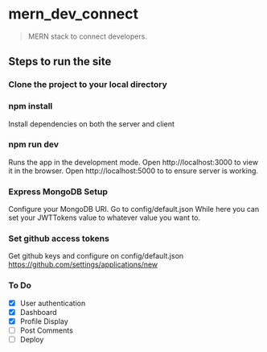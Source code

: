 # mern_dev_connect

> MERN stack to connect developers.

## Steps to run the site

### Clone the project to your local directory

### npm install

Install dependencies on both the server and client

### npm run dev

Runs the app in the development mode.
Open http://localhost:3000 to view it in the browser.
Open http://localhost:5000 to to ensure server is working.

### Express MongoDB Setup

Configure your MongoDB URI. Go to config/default.json
While here you can set your JWTTokens value to whatever value you want to.

### Set github access tokens

Get github keys and configure on config/default.json
https://github.com/settings/applications/new

### To Do

- [x] User authentication
- [x] Dashboard
- [x] Profile Display
- [ ] Post Comments
- [ ] Deploy
